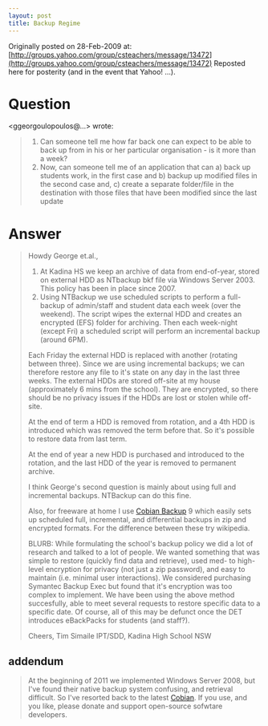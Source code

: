 ```yaml
---
layout: post
title: Backup Regime
---
```


Originally posted on 28-Feb-2009 at: [http://groups.yahoo.com/group/csteachers/message/13472](http://groups.yahoo.com/group/csteachers/message/13472)
Reposted here for posterity (and in the event that Yahoo! ...).

# Question
<ggeorgoulopoulos@...> wrote:
> 1. Can someone tell me how far back one can expect to be able to back up from in his or her particular organisation - is it more than a week?
>1. Now, can someone tell me of an application that can a) back up students work, in the first case and b) backup up modified files in the second case and, c) create a separate folder/file in the destination with those files that have been modified since the last update

# Answer

> Howdy George et.al.,
> 
> 1. At Kadina HS we keep an archive of data from end-of-year, stored on external HDD as NTbackup bkf file via Windows Server 2003. This policy has been in place since 2007.
> 1. Using NTBackup we use scheduled scripts to perform a full-backup of admin/staff and student data each week (over the weekend). The script wipes the external HDD and creates an encrypted (EFS) folder for archiving. Then each week-night (except Fri) a scheduled script will perform an incremental backup (around 6PM).
> 
> Each Friday the external HDD is replaced with another (rotating between three). Since we are using incremental backups; we can therefore restore any file to it's state on any day in the last three weeks. The external HDDs are stored off-site at my house (approximately 6 mins from the school). They are encrypted, so there should be no privacy issues if the HDDs are lost or stolen while off-site.
> 
> At the end of term a HDD is removed from rotation, and a 4th HDD is introduced which was removed the term before that. So it's possible to restore data from last term.
> 
> At the end of year a new HDD is purchased and introduced to the rotation, and the last HDD of the year is removed to permanent archive.
> 
> I think George's second question is mainly about using full and incremental backups. NTBackup can do this fine.
> 
> Also, for freeware at home I use [Cobian Backup](https://www.cobiansoft.com/cobianbackup.html) 9 which easily sets up scheduled full, incremental, and differential backups in zip and encrypted formats. For the difference between these try wikipedia.
> 
> BLURB: While formulating the school's backup policy we did a lot of research and talked to a lot of people. We wanted something that was simple to restore (quickly find data and retrieve), used med- to high-level encryption for privacy (not just a zip password), and easy to maintain (i.e. minimal user interactions). We considered purchasing Symantec Backup Exec but found that it's encryption was too complex to implement. We have been using the above method succesfully, able to meet several requests to restore specific data to a specific date. Of course, all of this may be defunct once the DET introduces eBackPacks for students (and staff?).
> 
> Cheers,
> Tim Simaile IPT/SDD,
> Kadina High School NSW

## addendum

> At the beginning of 2011 we implemented Windows Server 2008, but I've found their native backup system confusing, and retrieval difficult. So I've resorted back to the latest [Cobian](https://www.cobiansoft.com/cobianbackup.html). If you use, and you like, please donate and support open-source sofwtare developers.